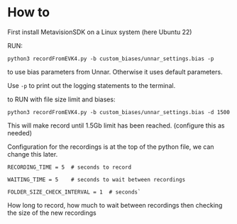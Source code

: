 # How to

First install MetavisionSDK on a Linux system (here Ubuntu 22)

RUN: 

`python3 recordFromEVK4.py -b custom_biases/unnar_settings.bias -p`

to use bias parameters from Unnar. Otherwise it uses default parameters.

Use `-p` to print out the logging statements to the terminal.


to RUN with file size limit and biases:

`python3 recordFromEVK4.py -b custom_biases/unnar_settings.bias -d 1500`

This will make record until 1.5Gb limit has been reached. (configure this as needed)


Configuration for the recordings is at the top of the python file, we can change this later.

```# Configuration parameters
RECORDING_TIME = 5  # seconds to record

WAITING_TIME = 5    # seconds to wait between recordings

FOLDER_SIZE_CHECK_INTERVAL = 1  # seconds`
```

How long to record, how much to wait between recordings then checking the size of the new recordings
